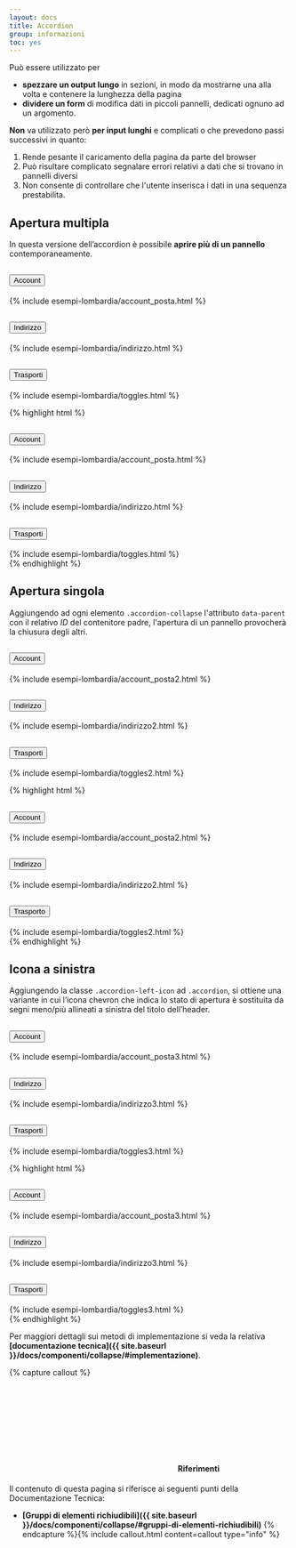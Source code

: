 ```yaml
---
layout: docs
title: Accordion
group: informazioni
toc: yes
---
```


Può essere utilizzato per

- **spezzare un output lungo** in sezioni, in modo da mostrarne una alla volta e contenere la lunghezza della pagina
- **dividere un form** di modifica dati in piccoli pannelli, dedicati ognuno ad un argomento.

**Non** va utilizzato però **per input lunghi** e complicati o che prevedono passi successivi in quanto:

1. Rende pesante il caricamento della pagina da parte del browser
2. Può risultare complicato segnalare errori relativi a dati che si trovano in pannelli diversi
3. Non consente di controllare che l'utente inserisca i dati in una sequenza prestabilita.

## Apertura multipla

In questa versione dell’accordion è possibile **aprire più di un pannello** contemporaneamente.

<div class="bd-example">
  <div class="accordion-item">
    <h2 class="accordion-header no_toc" id="heading1c">
      <button class="accordion-button" type="button" data-bs-toggle="collapse" data-bs-target="#collapse1c" aria-expanded="true" aria-controls="collapse1c">
       Account
      </button>
    </h2>
    <div id="collapse1c" class="accordion-collapse collapse show" role="region" aria-labelledby="heading1c">
      <div class="accordion-body">
       {% include esempi-lombardia/account_posta.html %}
      </div>
    </div>
  </div>
    <div class="accordion-item">
    <h2 class="accordion-header no_toc" id="heading2c">
      <button class="accordion-button collapsed" type="button" data-bs-toggle="collapse" data-bs-target="#collapse2c" aria-expanded="false" aria-controls="collapse2c">
         Indirizzo
      </button>
    </h2>
    <div id="collapse2c" class="accordion-collapse collapse" role="region" aria-labelledby="heading2c">
      <div class="accordion-body">
       {% include esempi-lombardia/indirizzo.html %}
      </div>
    </div>
  </div>
    <div class="accordion-item">
    <h2 class="accordion-header no_toc" id="heading3c">
      <button class="accordion-button collapsed" type="button" data-bs-toggle="collapse" data-bs-target="#collapse3c" aria-expanded="false" aria-controls="collapse3c">
      Trasporti
      </button>
    </h2>
    <div id="collapse3c" class="accordion-collapse collapse" role="region" aria-labelledby="heading3c">
      <div class="accordion-body">
       {% include esempi-lombardia/toggles.html %}
      </div>
    </div>
  </div>
</div>

{% highlight html %}

<div class="accordion" id="collapseExample">
  <div class="accordion-item">
    <h2 class="accordion-header " id="heading1c">
      <button class="accordion-button" type="button" data-bs-toggle="collapse" data-bs-target="#collapse1c" aria-expanded="true" aria-controls="collapse1c">
      Account
      </button>
    </h2>
    <div id="collapse1c" class="accordion-collapse collapse show" role="region" aria-labelledby="heading1c">
      <div class="accordion-body">
          {% include esempi-lombardia/account_posta.html %}
      </div>
    </div>
  </div>
  <div class="accordion-item">
    <h2 class="accordion-header " id="heading2c">
      <button class="accordion-button collapsed" type="button" data-bs-toggle="collapse" data-bs-target="#collapse2c" aria-expanded="false" aria-controls="collapse2c">
       Indirizzo
      </button>
    </h2>
    <div id="collapse2c" class="accordion-collapse collapse" role="region" aria-labelledby="heading2c">
      <div class="accordion-body">
        {% include esempi-lombardia/indirizzo.html %}
      </div>
    </div>
  </div>
  <div class="accordion-item">
    <h2 class="accordion-header " id="heading3c">
      <button class="accordion-button collapsed" type="button" data-bs-toggle="collapse" data-bs-target="#collapse3c" aria-expanded="false" aria-controls="collapse3c">
       Trasporti
      </button>
    </h2>
    <div id="collapse3c" class="accordion-collapse collapse" role="region" aria-labelledby="heading3c">
      <div class="accordion-body">
        {% include esempi-lombardia/toggles.html %}
      </div>
    </div>
  </div>
</div>
{% endhighlight %}

## Apertura singola

Aggiungendo ad ogni elemento `.accordion-collapse` l'attributo `data-parent` con il relativo _ID_ del contenitore padre, l'apertura di un pannello provocherà la chiusura degli altri.

<div class="bd-example"  id="accordionExample1">
<div class="accordion-item">
    <h2 class="accordion-header " id="heading1">
      <button class="accordion-button" type="button" data-bs-toggle="collapse" data-bs-target="#collapse1" aria-expanded="true" aria-controls="collapse1">
       Account
      </button>
    </h2>
    <div id="collapse1" class="accordion-collapse collapse show" data-bs-parent="#accordionExample1" role="region" aria-labelledby="heading1">
      <div class="accordion-body">
           {% include esempi-lombardia/account_posta2.html %}
      </div>
    </div>
  </div>
  <div class="accordion-item">
    <h2 class="accordion-header " id="heading2">
      <button class="accordion-button collapsed" type="button" data-bs-toggle="collapse" data-bs-target="#collapse2" aria-expanded="false" aria-controls="collapse2">
      Indirizzo
      </button>
    </h2>
    <div id="collapse2" class="accordion-collapse collapse" data-bs-parent="#accordionExample1" role="region" aria-labelledby="heading2">
      <div class="accordion-body">
         {% include esempi-lombardia/indirizzo2.html %}
      </div>
    </div>
  </div>
  <div class="accordion-item">
    <h2 class="accordion-header " id="heading3">
      <button class="accordion-button collapsed" type="button" data-bs-toggle="collapse" data-bs-target="#collapse3" aria-expanded="false" aria-controls="collapse3">
      Trasporti
      </button>
    </h2>
    <div id="collapse3" class="accordion-collapse collapse" data-bs-parent="#accordionExample1" role="region" aria-labelledby="heading3">
      <div class="accordion-body">
        {% include esempi-lombardia/toggles2.html %}
      </div>
    </div>
  </div>
</div>

{% highlight html %}

<div class="accordion" id="accordionExample1">
  <div class="accordion-item">
    <h2 class="accordion-header " id="heading1">
      <button class="accordion-button" type="button" data-bs-toggle="collapse" data-bs-target="#collapse1" aria-expanded="true" aria-controls="collapse1">
        Account
      </button>
    </h2>
    <div id="collapse1" class="accordion-collapse collapse show" data-bs-parent="#accordionExample1" role="region" aria-labelledby="heading1">
      <div class="accordion-body">
         {% include esempi-lombardia/account_posta2.html %}
      </div>
    </div>
  </div>
  <div class="accordion-item">
    <h2 class="accordion-header " id="heading2">
      <button class="accordion-button collapsed" type="button" data-bs-toggle="collapse" data-bs-target="#collapse2" aria-expanded="false" aria-controls="collapse2">
       Indirizzo
      </button>
    </h2>
    <div id="collapse2" class="accordion-collapse collapse" data-bs-parent="#accordionExample1" role="region" aria-labelledby="heading2">
      <div class="accordion-body">
        {% include esempi-lombardia/indirizzo2.html %}
      </div>
    </div>
  </div>
  <div class="accordion-item">
    <h2 class="accordion-header " id="heading3">
      <button class="accordion-button collapsed" type="button" data-bs-toggle="collapse" data-bs-target="#collapse3" aria-expanded="false" aria-controls="collapse3">
        Trasporto
      </button>
    </h2>
    <div id="collapse3" class="accordion-collapse collapse" data-bs-parent="#accordionExample1" role="region" aria-labelledby="heading3">
      <div class="accordion-body">
       {% include esempi-lombardia/toggles2.html %}
      </div>
    </div>
  </div>
</div>
{% endhighlight %}

## Icona a sinistra

Aggiungendo la classe `.accordion-left-icon` ad `.accordion`, si ottiene una variante in cui l’icona chevron che indica lo stato di apertura è sostituita da segni meno/più allineati a sinistra del titolo dell’header.

<div class="bd-example accordion  accordion-left-icon" id="accordionExampleLft">
   <div class="accordion-item">
    <h2 class="accordion-header " id="heading1l">
      <button class="accordion-button" type="button" data-bs-toggle="collapse" data-bs-target="#collapse1l" aria-expanded="true" aria-controls="collapse1l">
      Account
      </button>
    </h2>
    <div id="collapse1l" class="accordion-collapse collapse show" data-bs-parent="#accordionExampleLft" role="region" aria-labelledby="heading1l">
      <div class="accordion-body">
        {% include esempi-lombardia/account_posta3.html %}
      </div>
    </div>
  </div>
  <div class="accordion-item">
    <h2 class="accordion-header " id="heading2l">
      <button class="accordion-button collapsed" type="button" data-bs-toggle="collapse" data-bs-target="#collapse2l" aria-expanded="false" aria-controls="collapse2l">
      Indirizzo
      </button>
    </h2>
    <div id="collapse2l" class="accordion-collapse collapse" data-bs-parent="#accordionExampleLft" role="region" aria-labelledby="heading2l">
      <div class="accordion-body">
         {% include esempi-lombardia/indirizzo3.html %}
      </div>
    </div>
  </div>
  <div class="accordion-item">
    <h2 class="accordion-header " id="heading3l">
      <button class="accordion-button collapsed" type="button" data-bs-toggle="collapse" data-bs-target="#collapse3l" aria-expanded="false" aria-controls="collapse3l">
        Trasporti
      </button>
    </h2>
    <div id="collapse3l" class="accordion-collapse collapse" data-bs-parent="#accordionExampleLft" role="region" aria-labelledby="heading3l">
      <div class="accordion-body">
         {% include esempi-lombardia/toggles3.html %}
      </div>
    </div>
  </div>
</div>

{% highlight html %}

<div class="accordion accordion-left-icon" id="accordionExampleLft">
  <div class="accordion-item">
    <h2 class="accordion-header " id="heading1l">
      <button class="accordion-button" type="button" data-bs-toggle="collapse" data-bs-target="#collapse1l" aria-expanded="true" aria-controls="collapse1l">
       Account
      </button>
    </h2>
    <div id="collapse1l" class="accordion-collapse collapse show" data-bs-parent="#accordionExampleLft" role="region" aria-labelledby="heading1l">
      <div class="accordion-body">
        {% include esempi-lombardia/account_posta3.html %}
      </div>
    </div>
  </div>
  <div class="accordion-item">
    <h2 class="accordion-header " id="heading2l">
      <button class="accordion-button collapsed" type="button" data-bs-toggle="collapse" data-bs-target="#collapse2l" aria-expanded="false" aria-controls="collapse2l">
        Indirizzo
      </button>
    </h2>
    <div id="collapse2l" class="accordion-collapse collapse" data-bs-parent="#accordionExampleLft" role="region" aria-labelledby="heading2l">
      <div class="accordion-body">
        {% include esempi-lombardia/indirizzo3.html %}
      </div>
    </div>
  </div>
  <div class="accordion-item">
    <h2 class="accordion-header " id="heading3l">
      <button class="accordion-button collapsed" type="button" data-bs-toggle="collapse" data-bs-target="#collapse3l" aria-expanded="false" aria-controls="collapse3l">
        Trasporti
      </button>
    </h2>
    <div id="collapse3l" class="accordion-collapse collapse" data-bs-parent="#accordionExampleLft" role="region" aria-labelledby="heading3l">
      <div class="accordion-body">
         {% include esempi-lombardia/toggles3.html %}
      </div>
    </div>
  </div>
</div>
{% endhighlight %}

Per maggiori dettagli sui metodi di implementazione si veda la relativa **[documentazione tecnica]({{ site.baseurl }}/docs/componenti/collapse/#implementazione)**.

{% capture callout %}

#### <svg class="icon icon-info icon-lg"><use xlink:href="{{ site.baseurl }}/dist/svg/sprites.svg#it-info-circle"></use></svg> Riferimenti

Il contenuto di questa pagina si riferisce ai seguenti punti della Documentazione Tecnica:

- **[Gruppi di elementi richiudibili]({{ site.baseurl }}/docs/componenti/collapse/#gruppi-di-elementi-richiudibili)**
  {% endcapture %}{% include callout.html content=callout type="info" %}
